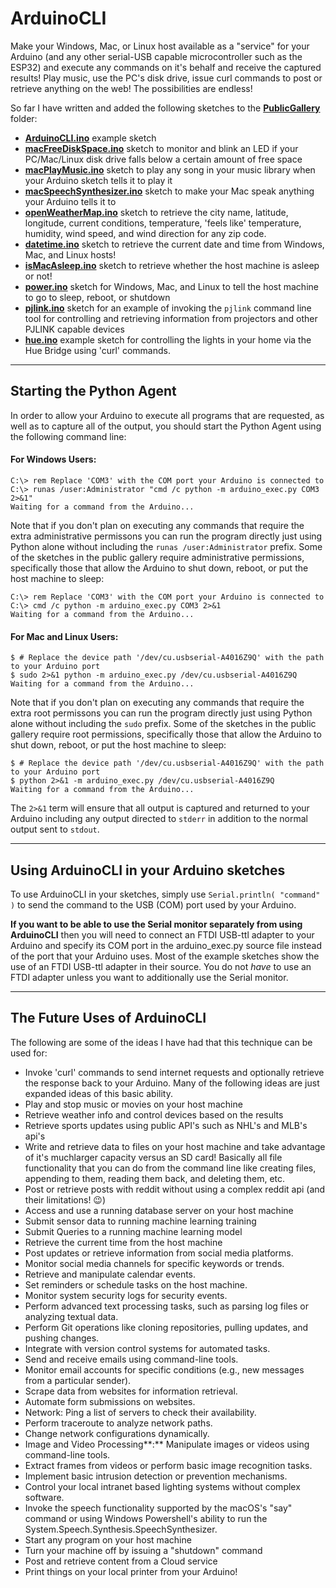 # ArduinoCLI
Make your Windows, Mac, or Linux host available as a "service" for your Arduino (and any other serial-USB capable microcontroller such as the ESP32) and execute any commands on it's behalf and receive the captured results! Play music, use the PC's disk drive, issue curl commands to post or retrieve anything on the web! The possibilities are endless!

So far I have written and added the following sketches to the **[PublicGallery](https://github.com/ripred/ArduinoCLI/tree/main/PublicGallery)** folder:

-   **[ArduinoCLI.ino](https://github.com/ripred/ArduinoCLI/blob/main/PublicGallery/arduinoCLI/arduinoCLI.ino)** example sketch
-   **[macFreeDiskSpace.ino](https://github.com/ripred/ArduinoCLI/blob/main/PublicGallery/macFreeDiskSpace/macFreeDiskSpace.ino)** sketch to monitor and blink an LED if your PC/Mac/Linux disk drive falls below a certain amount of free space
-   **[macPlayMusic.ino](https://github.com/ripred/ArduinoCLI/blob/main/PublicGallery/macPlayMusic/macPlayMusic.ino)** sketch to play any song in your music library when your Arduino sketch tells it to play it
-   **[macSpeechSynthesizer.ino](https://github.com/ripred/ArduinoCLI/blob/main/PublicGallery/macSpeechSynthesizer/macSpeechSynthesizer.ino)** sketch to make your Mac speak anything your Arduino tells it to
-   **[openWeatherMap.ino](https://github.com/ripred/ArduinoCLI/blob/main/PublicGallery/openWeatherMap/openWeatherMap.ino)** sketch to retrieve the city name, latitude, longitude, current conditions, temperature, 'feels like' temperature, humidity, wind speed, and wind direction for any zip code.
-   **[datetime.ino](https://github.com/ripred/ArduinoCLI/blob/main/PublicGallery/datetime/datetime.ino)** sketch to retrieve the current date and time from Windows, Mac, and Linux hosts!
-   **[isMacAsleep.ino](https://github.com/ripred/ArduinoCLI/blob/main/PublicGallery/isMacAsleep/isMacAsleep.ino)** sketch to retrieve whether the host machine is asleep or not!
-   **[power.ino](https://github.com/ripred/ArduinoCLI/blob/main/PublicGallery/power/power.ino)** sketch for Windows, Mac, and Linux to tell the host machine to go to sleep, reboot, or shutdown
-   **[pjlink.ino](https://github.com/ripred/ArduinoCLI/blob/main/PublicGallery/pjlink/pjlink.ino)** sketch for an example of invoking the `pjlink` command line tool for controlling and retrieving information from projectors and other PJLINK capable devices
-   **[hue.ino](https://github.com/ripred/ArduinoCLI/blob/main/PublicGallery/hue/hue.ino)** example sketch for controlling the lights in your home via the Hue Bridge using 'curl' commands.

<!-- &#160; -->
___
## Starting the Python Agent

In order to allow your Arduino to execute all programs that are requested, as well as to capture all of the output, you should start the Python Agent using the following command line:

#### For Windows Users:
```
C:\> rem Replace 'COM3' with the COM port your Arduino is connected to
C:\> runas /user:Administrator "cmd /c python -m arduino_exec.py COM3 2>&1"
Waiting for a command from the Arduino...
```

Note that if you don't plan on executing any commands that require the extra administrative permissons you can run the program directly just using Python alone without including the `runas /user:Administrator` prefix. Some of the sketches in the public gallery require administrative permissions, specifically those that allow the Arduino to shut down, reboot, or put the host machine to sleep:

```
C:\> rem Replace 'COM3' with the COM port your Arduino is connected to
C:\> cmd /c python -m arduino_exec.py COM3 2>&1
Waiting for a command from the Arduino...
```

#### For Mac and Linux Users:
```
$ # Replace the device path '/dev/cu.usbserial-A4016Z9Q' with the path to your Arduino port
$ sudo 2>&1 python -m arduino_exec.py /dev/cu.usbserial-A4016Z9Q
Waiting for a command from the Arduino...
```

Note that if you don't plan on executing any commands that require the extra root permissons you can run the program directly just using Python alone without including the `sudo` prefix. Some of the sketches in the public gallery require root permissions, specifically those that allow the Arduino to shut down, reboot, or put the host machine to sleep:

```
$ # Replace the device path '/dev/cu.usbserial-A4016Z9Q' with the path to your Arduino port
$ python 2>&1 -m arduino_exec.py /dev/cu.usbserial-A4016Z9Q
Waiting for a command from the Arduino...
```

The `2>&1` term will ensure that all output is captured and returned to your Arduino including any output directed to `stderr` in addition to the normal output sent to `stdout`.

<!-- &#160; -->
___
## Using ArduinoCLI in your Arduino sketches

To use ArduinoCLI in your sketches, simply use `Serial.println( "command" )` to send the command to the USB (COM) port used by your Arduino.

**If you want to be able to use the Serial monitor separately from using ArduinoCLI** then you will need to connect an FTDI USB-ttl adapter to your Arduino and specify its COM port in the arduino_exec.py source file instead of the port that your Arduino uses. Most of the example sketches show the use of an FTDI USB-ttl adapter in their source. You do not *have* to use an FTDI adapter unless you want to additionally use the Serial monitor.

<!-- &#160; -->
___
## The Future Uses of ArduinoCLI

The following are some of the ideas I have had that this technique can be used for:

* Invoke 'curl' commands to send internet requests and optionally retrieve the response back to your Arduino. Many of the following ideas are just expanded ideas of this basic ability.
* Play and stop music or movies on your host machine
* Retrieve weather info and control devices based on the results
* Retrieve sports updates using public API's such as NHL's and MLB's api's
* Write and retrieve data to files on your host machine and take advantage of it's muchlarger capacity versus an SD card! Basically all file functionality that you can do from the command line like creating files, appending to them, reading them back, and deleting them, etc.
* Post or retrieve posts with reddit without using a complex reddit api (and their limitations! 😉)
* Access and use a running database server on your host machine
* Submit sensor data to running machine learning training
* Submit Queries to a running machine learning model
* Retrieve the current time from the host machine
* Post updates or retrieve information from social media platforms.
* Monitor social media channels for specific keywords or trends.
* Retrieve and manipulate calendar events.
* Set reminders or schedule tasks on the host machine.
* Monitor system security logs for security events.
* Perform advanced text processing tasks, such as parsing log files or analyzing textual data.
* Perform Git operations like cloning repositories, pulling updates, and pushing changes.
* Integrate with version control systems for automated tasks.
* Send and receive emails using command-line tools.
* Monitor email accounts for specific conditions (e.g., new messages from a particular sender).
* Scrape data from websites for information retrieval.
* Automate form submissions on websites.
* Network: Ping a list of servers to check their availability.
* Perform traceroute to analyze network paths.
* Change network configurations dynamically.
* Image and Video Processing\*\*:\*\* Manipulate images or videos using command-line tools.
* Extract frames from videos or perform basic image recognition tasks.
* Implement basic intrusion detection or prevention mechanisms.
* Control your local intranet based lighting systems without complex software.
* Invoke the speech functionality supported by the macOS's "say" command or using Windows Powershell's ability to run the System.Speech.Synthesis.SpeechSynthesizer.
* Start any program on your host machine
* Turn your machine off by issuing a "shutdown" command
* Post and retrieve content from a Cloud service
* Print things on your local printer from your Arduino!
